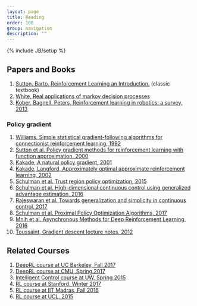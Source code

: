 ```yaml
---
layout: page
title: Reading
order: 100
group: navigation
description: ""
---
```

{% include JB/setup %}

## Papers and Books
1. [Sutton, Barto, Reinforcement Learning an Introduction.](http://incompleteideas.net/book/bookdraft2018mar21.pdf) (classic textbook)
2. [White, Real applications of markov decision processes](http://www.it.uu.se/edu/course/homepage/aism/st11/MDPApplications1.pdf)
3. [Kober, Bagnell, Peters, Reinforcement learning in robotics: a survey, 2013](http://repository.cmu.edu/cgi/viewcontent.cgi?article=2134&context=robotics)

### Policy gradient
1. [Williams, Simple statistical gradient-following algorithms for connectionist reinforcement learning, 1992](http://www-anw.cs.umass.edu/~barto/courses/cs687/williams92simple.pdf)
2. [Sutton et al. Policy gradient methods for reinforcement learning with function approximation, 2000](http://papers.nips.cc/paper/1713-policy-gradient-methods-for-reinforcement-learning-with-function-approximation.pdf)
3. [Kakade, A natural policy gradient, 2001](http://papers.nips.cc/paper/2073-a-natural-policy-gradient.pdf)
4. [Kakade, Langford, Approximately optimal approximate reinforcement learning, 2002](https://pdfs.semanticscholar.org/d2cb/af44e6f508717890402a55d210a880d16a66.pdf)
5. [Schulman et al. Trust region policy optimization, 2015](http://proceedings.mlr.press/v37/schulman15.pdf)
6. [Schulman et al. High-dimensional continuous control using generalized advantage estimation, 2016](https://arxiv.org/abs/1506.02438)
7. [Rajeswaran et al. Towards generalization and simplicity in continuous control, 2017](https://arxiv.org/abs/1703.02660)
8. [Schulman et al. Proximal Policy Optimization Algorithms, 2017](https://arxiv.org/abs/1707.06347)
9. [Mnih et al. Asynchronous Methods for Deep Reinforcement Learning, 2016](https://arxiv.org/abs/1602.01783)
10. [Toussaint, Gradient descent lecture notes, 2012](https://ipvs.informatik.uni-stuttgart.de/mlr/marc/notes/gradientDescent.pdf)

## Related Courses
1. [DeepRL course at UC Berkeley, Fall 2017](http://rll.berkeley.edu/deeprlcourse/)
2. [DeepRL course at CMU, Spring 2017](https://katefvision.github.io/)
3. [Intelligent Control course at UW, Spring 2015](https://homes.cs.washington.edu/~todorov/courses/amath579/index.html)
4. [RL course at Stanford, Winter 2017](http://web.stanford.edu/class/cs234/index.html)
5. [RL course at IIT Madras, Fall 2016](http://nptel.ac.in/courses/106106143/)
6. [RL course at UCL, 2015](http://www0.cs.ucl.ac.uk/staff/d.silver/web/Teaching.html)